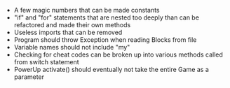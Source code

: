 - A few magic numbers that can be made constants
- "if" and "for" statements that are nested too deeply than can be refactored and made their own methods
- Useless imports that can be removed
- Program should throw Exception when reading Blocks from file
- Variable names should not include "my"
- Checking for cheat codes can be broken up into various methods called from switch statement
- PowerUp activate() should eventually not take the entire Game as a parameter